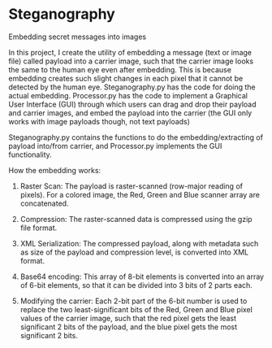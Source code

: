 # Steganography
Embedding secret messages into images

In this project, I create the utility of embedding a message (text or image file) called payload into a carrier image, such that the carrier image looks the same to the human eye even after embedding. This is because embedding creates such slight changes in each pixel that it cannot be detected by the human eye.
Steganography.py has the code for doing the actual embedding. Processor.py has the code to implement a Graphical User Interface (GUI) through which users can drag and drop their payload and carrier images, and embed the payload into the carrier (the GUI only works with image payloads though, not text payloads)

Steganography.py contains the functions to do the embedding/extracting of payload into/from carrier, and Processor.py implements the GUI functionality.


How the embedding works:

1) Raster Scan: The payload is raster-scanned (row-major reading of pixels). For a colored image, the Red, Green and Blue scanner array are concatenated.

2) Compression: The raster-scanned data is compressed using the gzip file format.

3) XML Serialization: The compressed payload, along with metadata such as size of the payload and compression level, is converted into XML format.

4) Base64 encoding: This array of 8-bit elements is converted into an array of 6-bit elements, so that it can be divided into 3 bits of 2 parts each.

5) Modifying the carrier: Each 2-bit part of the 6-bit number is used to replace the two least-significant bits of the Red, Green and Blue pixel values of the carrier image, such that the red pixel gets the least significant 2 bits of the payload, and the blue pixel gets the most significant 2 bits.
